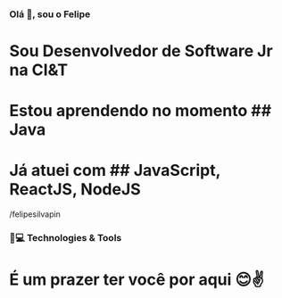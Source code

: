 ### Olá 👋, sou o Felipe

# Sou Desenvolvedor de Software Jr na CI&T

# Estou aprendendo no momento ## Java

# Já atuei com ## JavaScript, ReactJS, NodeJS

<link rel="stylesheet" href="https://cdn.jsdelivr.net/gh/devicons/devicon@v2.14.0/devicon.min.css"> /felipesilvapin

### 🚀💻 Technologies & Tools

<link rel="stylesheet" href="https://cdn.jsdelivr.net/gh/devicons/devicon@v2.14.0/devicon.min.css"> <link rel="stylesheet" href="https://cdn.jsdelivr.net/gh/devicons/devicon@v2.14.0/devicon.min.css"> <link rel="stylesheet" href="https://cdn.jsdelivr.net/gh/devicons/devicon@v2.14.0/devicon.min.css"> <link rel="stylesheet" href="https://cdn.jsdelivr.net/gh/devicons/devicon@v2.14.0/devicon.min.css"> <link rel="stylesheet" href="https://cdn.jsdelivr.net/gh/devicons/devicon@v2.14.0/devicon.min.css"> <link rel="stylesheet" href="https://cdn.jsdelivr.net/gh/devicons/devicon@v2.14.0/devicon.min.css"> <link rel="stylesheet" href="https://cdn.jsdelivr.net/gh/devicons/devicon@v2.14.0/devicon.min.css"> <link rel="stylesheet" href="https://cdn.jsdelivr.net/gh/devicons/devicon@v2.14.0/devicon.min.css"> <link rel="stylesheet" href="https://cdn.jsdelivr.net/gh/devicons/devicon@v2.14.0/devicon.min.css">

# É um prazer ter você por aqui 😊✌️
